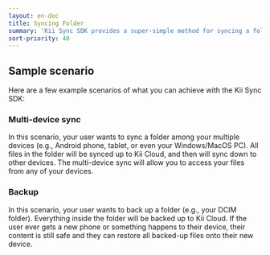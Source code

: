 ```yaml
---
layout: en-doc
title: Syncing Folder
summary: 'Kii Sync SDK provides a super-simple method for syncing a folder. By leveraging our sync SDK, you will be able to sync a folder among multiple devices, making all files and subfolders accessible from all devices - even if they are offline.'
sort-priority: 40
---
```

## Sample scenario

Here are a few example scenarios of what you can achieve with the Kii Sync SDK:

### Multi-device sync

In this scenario, your user wants to sync a folder among your multiple devices (e.g., Android phone, tablet, or even your Windows/MacOS PC).  All files in the folder will be synced up to Kii Cloud, and then will sync down to other devices.  The multi-device sync will allow you to access your files from any of your devices.

### Backup

In this scenario, your user wants to back up a folder (e.g., your DCIM folder).  Everything inside the folder will be backed up to Kii Cloud.  If the user ever gets a new phone or something happens to their device, their content is still safe and they can restore all backed-up files onto their new device.

